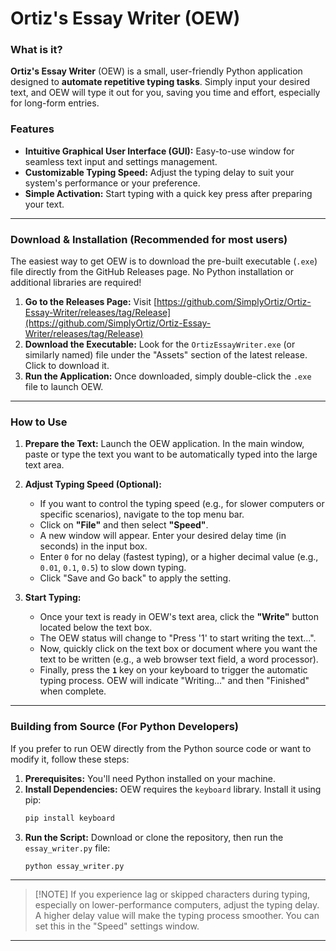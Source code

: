 # Ortiz's Essay Writer (OEW)

### What is it?

**Ortiz's Essay Writer** (OEW) is a small, user-friendly Python application designed to **automate repetitive typing tasks**. Simply input your desired text, and OEW will type it out for you, saving you time and effort, especially for long-form entries.

### Features

  * **Intuitive Graphical User Interface (GUI):** Easy-to-use window for seamless text input and settings management.
  * **Customizable Typing Speed:** Adjust the typing delay to suit your system's performance or your preference.
  * **Simple Activation:** Start typing with a quick key press after preparing your text.

-----

### Download & Installation (Recommended for most users)

The easiest way to get OEW is to download the pre-built executable (`.exe`) file directly from the GitHub Releases page. No Python installation or additional libraries are required\!

1.  **Go to the Releases Page:** Visit [https://github.com/SimplyOrtiz/Ortiz-Essay-Writer/releases/tag/Release](https://github.com/SimplyOrtiz/Ortiz-Essay-Writer/releases/tag/Release)
2.  **Download the Executable:** Look for the `OrtizEssayWriter.exe` (or similarly named) file under the "Assets" section of the latest release. Click to download it.
3.  **Run the Application:** Once downloaded, simply double-click the `.exe` file to launch OEW.

-----

### How to Use

1.  **Prepare the Text:** Launch the OEW application. In the main window, paste or type the text you want to be automatically typed into the large text area.

2.  **Adjust Typing Speed (Optional):**

      * If you want to control the typing speed (e.g., for slower computers or specific scenarios), navigate to the top menu bar.
      * Click on **"File"** and then select **"Speed"**.
      * A new window will appear. Enter your desired delay time (in seconds) in the input box.
      * Enter `0` for no delay (fastest typing), or a higher decimal value (e.g., `0.01`, `0.1`, `0.5`) to slow down typing.
      * Click "Save and Go back" to apply the setting.

3.  **Start Typing:**

      * Once your text is ready in OEW's text area, click the **"Write"** button located below the text box.
      * The OEW status will change to "Press '1' to start writing the text...".
      * Now, quickly click on the text box or document where you want the text to be written (e.g., a web browser text field, a word processor).
      * Finally, press the **`1`** key on your keyboard to trigger the automatic typing process. OEW will indicate "Writing..." and then "Finished" when complete.

-----

### Building from Source (For Python Developers)

If you prefer to run OEW directly from the Python source code or want to modify it, follow these steps:

1.  **Prerequisites:** You'll need Python installed on your machine.
2.  **Install Dependencies:** OEW requires the `keyboard` library. Install it using pip:
    ```bash
    pip install keyboard
    ```
3.  **Run the Script:** Download or clone the repository, then run the `essay_writer.py` file:
    ```bash
    python essay_writer.py
    ```

-----

> [\!NOTE]
> If you experience lag or skipped characters during typing, especially on lower-performance computers, adjust the typing delay. A higher delay value will make the typing process smoother. You can set this in the "Speed" settings window.

-----